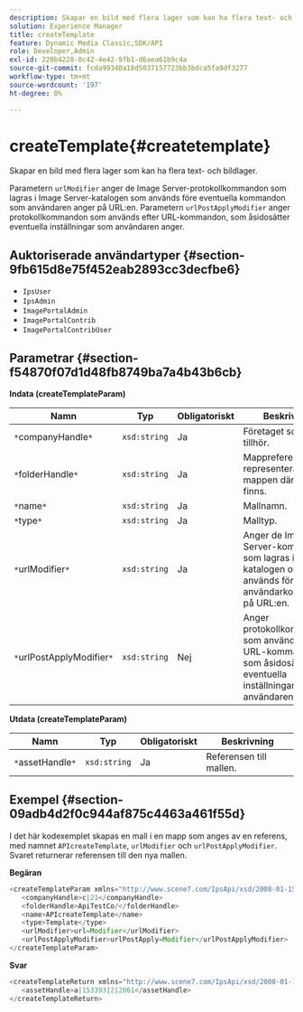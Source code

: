 ```yaml
---
description: Skapar en bild med flera lager som kan ha flera text- och bildlager.
solution: Experience Manager
title: createTemplate
feature: Dynamic Media Classic,SDK/API
role: Developer,Admin
exl-id: 228b4228-8c42-4e42-9fb1-d6aea61b9c4a
source-git-commit: fcda99340a18d5037157723bb3bdca5fa9df3277
workflow-type: tm+mt
source-wordcount: '197'
ht-degree: 0%

---
```


# createTemplate{#createtemplate}

Skapar en bild med flera lager som kan ha flera text- och bildlager.

Parametern `urlModifier` anger de Image Server-protokollkommandon som lagras i Image Server-katalogen som används före eventuella kommandon som användaren anger på URL:en. Parametern `urlPostApplyModifier` anger protokollkommandon som används efter URL-kommandon, som åsidosätter eventuella inställningar som användaren anger.

## Auktoriserade användartyper {#section-9fb615d8e75f452eab2893cc3decfbe6}

* `IpsUser`
* `IpsAdmin`
* `ImagePortalAdmin`
* `ImagePortalContrib`
* `ImagePortalContribUser`

## Parametrar {#section-f54870f07d1d48fb8749ba7a4b43b6cb}

**Indata (createTemplateParam)**

| Namn | Typ | Obligatoriskt | Beskrivning |
|---|---|---|---|
| `*`companyHandle`*` | `xsd:string` | Ja | Företaget som mallen tillhör. |
| `*`folderHandle`*` | `xsd:string` | Ja | Mappreferensen som representerar mappen där mallen finns. |
| `*`name`*` | `xsd:string` | Ja | Mallnamn. |
| `*`type`*` | `xsd:string` | Ja | Malltyp. |
| `*`urlModifier`*` | `xsd:string` | Ja | Anger de Image Server-kommandon som lagras i IS-katalogen och som används före användarkommandon på URL:en. |
| `*`urlPostApplyModifier`*` | `xsd:string` | Nej | Anger protokollkommandon som används efter URL-kommandon, som åsidosätter eventuella inställningar som användaren anger. |

**Utdata (createTemplateParam)**

| Namn | Typ | Obligatoriskt | Beskrivning |
|---|---|---|---|
| `*`assetHandle`*` | `xsd:string` | Ja | Referensen till mallen. |

## Exempel {#section-09adb4d2f0c944af875c4463a461f55d}

I det här kodexemplet skapas en mall i en mapp som anges av en referens, med namnet `APIcreateTemplate`, `urlModifier` och `urlPostApplyModifier`. Svaret returnerar referensen till den nya mallen.

**Begäran**

```java
<createTemplateParam xmlns="http://www.scene7.com/IpsApi/xsd/2008-01-15">
   <companyHandle>c|21</companyHandle>
   <folderHandle>ApiTestCo/</folderHandle>
   <name>APIcreateTemplate</name>
   <type>Template</type>
   <urlModifier>url=Modifier</urlModifier>
   <urlPostApplyModifier>urlPostApply=Modifier</urlPostApplyModifier>
</createTemplateParam>
```

**Svar**

```java
<createTemplateReturn xmlns="http://www.scene7.com/IpsApi/xsd/2008-01-15">
   <assetHandle>a|153393|2|2061</assetHandle>
</createTemplateReturn>
```
